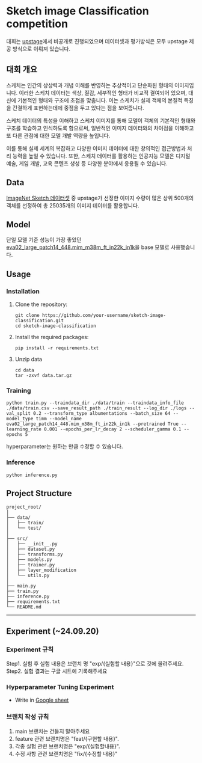 # Sketch image Classification competition

대회는 [upstage](https://stages.ai/)에서 비공개로 진행되었으며 데이터셋과 평가방식은 모두 upstage 제공 방식으로 이뤄져 있습니다.

## 대회 개요

스케치는 인간의 상상력과 개념 이해를 반영하는 추상적이고 단순화된 형태의 이미지입니다. 이러한 스케치 데이터는 색상, 질감, 세부적인 형태가 비교적 결여되어 있으며, 대신에 기본적인 형태와 구조에 초점을 맞춥니다. 이는 스케치가 실제 객체의 본질적 특징을 간결하게 표현하는데에 중점을 두고 있다는 점을 보여줍니다.

스케치 데이터의 특성을 이해하고 스케치 이미지를 통해 모델이 객체의 기본적인 형태와 구조를 학습하고 인식하도록 함으로써, 일반적인 이미지 데이터와의 차이점을 이해하고 또 다른 관점에 대한 모델 개발 역량을 높입니다.

이를 통해 실제 세계의 복잡하고 다양한 이미지 데이터에 대한 창의적인 접근방법과 처리 능력을 높일 수 있습니다. 또한, 스케치 데이터를 활용하는 인공지능 모델은 디지털 예술, 게임 개발, 교육 콘텐츠 생성 등 다양한 분야에서 응용될 수 있습니다.


## Data

[ImageNet Sketch 데이터셋](https://github.com/HaohanWang/ImageNet-Sketch) 중 upstage가 선정한 이미지 수량이 많은 상위 500개의 객체를 선정하여 총 25035개의 이미지 데이터를 활용합니다.

## Model 

단일 모델 기준 성능이 가장 좋았던 [eva02_large_patch14_448.mim_m38m_ft_in22k_in1k](https://huggingface.co/timm/eva02_large_patch14_448.mim_m38m_ft_in22k_in1k)을 base 모델로 사용했습니다.

## Usage

### Installation


1. Clone the repository:
   ```
   git clone https://github.com/your-username/sketch-image-classification.git
   cd sketch-image-classification
   ```

2. Install the required packages:
   ```
   pip install -r requirements.txt
   ```
3. Unzip data
   ```
   cd data
   tar -zxvf data.tar.gz
   ```

### Training

```
python train.py --traindata_dir ./data/train --traindata_info_file ./data/train.csv --save_result_path ./train_result --log_dir ./logs --val_split 0.2 --transform_type albumentations --batch_size 64 --model_type timm --model_name eva02_large_patch14_448.mim_m38m_ft_in22k_in1k --pretrained True --learning_rate 0.001 --epochs_per_lr_decay 2 --scheduler_gamma 0.1 --epochs 5
```

hyperparameter는 원하는 만큼 수정할 수 있습니다.

### Inference


```
python inference.py
```

## Project Structure
```
project_root/
│
├── data/
│   ├── train/
│   └── test/
│
├── src/
│   ├── __init__.py
│   ├── dataset.py
│   ├── transforms.py
│   ├── models.py
│   ├── trainer.py
│   ├── layer_modification
│   └── utils.py
│
├── main.py
├── train.py
├── inference.py
├── requirements.txt
└── README.md
```


----
## Experiment (~24.09.20)
### Experiment 규칙

Step1. 실험 후 실험 내용은 브랜치 명 "exp/{실험할 내용}"으로 깃에 올려주세요.<br>
Step2.  실험 결과는 구글 시트에 기록해주세요

### Hyperparameter Tuning Experiment
- Write in [Google sheet](https://docs.google.com/spreadsheets/d/1tuTotQ_ALJQyJPzXt2NMeeyWfkm5csweRrYfWxnff8A/edit?usp=sharing)



### 브랜치 작성 규칙
1. main 브랜치는 건들지 말아주세요
2. feature 관련 브랜치명은 "feat/{구현할 내용}".
3. 각종 실험 관련 브랜치명은 "exp/{실험할내용}".
4. 수정 사항 관련 브랜치명은 "fix/{수정할 내용}"
   
